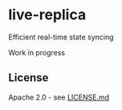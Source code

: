# live-replica
Efficient real-time state syncing

Work in progress

## License

Apache 2.0 - see [LICENSE.md](https://github.com/barakedry/live-replica/blob/master/LICENSE)
